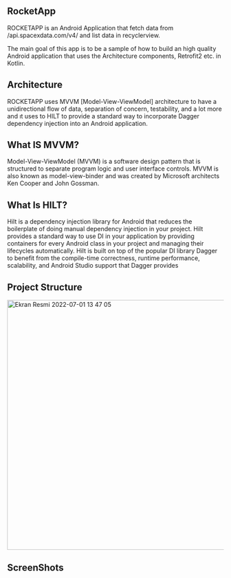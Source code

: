 
## RocketApp
ROCKETAPP is an Android Application that fetch data from /api.spacexdata.com/v4/
and list data in recyclerview.

The main goal of this app is to be a sample of how to build an high quality Android application that uses the Architecture components, Retrofit2 etc. in Kotlin.


## Architecture
ROCKETAPP uses MVVM [Model-View-ViewModel] architecture to have a unidirectional flow of data, separation of concern, testability, and a lot more and ıt uses to HILT
to provide a standard way to incorporate Dagger dependency injection into an Android application.


## What IS MVVM?
Model-View-ViewModel (MVVM) is a software design pattern that is structured to separate program logic and user interface controls. MVVM is also known as model-view-binder and was created by Microsoft architects Ken Cooper and John Gossman.
## What Is HILT?
Hilt is a dependency injection library for Android that reduces the boilerplate of doing manual dependency injection in your project.
Hilt provides a standard way to use DI in your application by providing containers for every Android class in your project and managing their lifecycles automatically. Hilt is built on top of the popular DI library Dagger to benefit from the compile-time correctness, runtime performance, scalability, and Android Studio support that Dagger provides
## Project Structure

<img width="581" alt="Ekran Resmi 2022-07-01 13 47 05" src="https://user-images.githubusercontent.com/103635954/176880566-0b5da5cc-5d81-4911-be9e-902d04230477.png">

## ScreenShots
